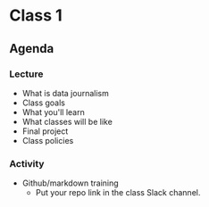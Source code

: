 # Class 1

## Agenda

### Lecture

* What is data journalism
* Class goals
* What you'll learn
* What classes will be like
* Final project
* Class policies

### Activity
* Github/markdown training
   * Put your repo link in the class Slack channel.
